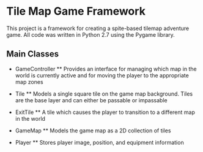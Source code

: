 # Tile Map Game Framework

This project is a framework for creating a spite-based tilemap adventure game. All code was written in Python 2.7 using the Pygame library.

## Main Classes
* GameController
** Provides an interface for managing which map in the world is currently active and for moving the player to the appropriate map zones

* Tile
** Models a single square tile on the game map background. Tiles are the base layer and can either be passable or impassable

* ExitTile
** A tile which causes the player to transition to a different map in the world

* GameMap
** Models the game map as a 2D collection of tiles

* Player
** Stores player image, position, and equipment information
